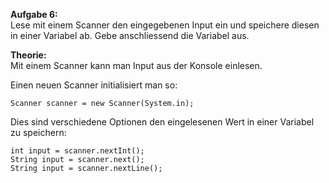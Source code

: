 <b>Aufgabe 6:</b></br>
Lese mit einem Scanner den eingegebenen Input ein  und speichere diesen in einer Variabel ab.
Gebe anschliessend die Variabel aus.

<b>Theorie:</b></br>
Mit einem Scanner kann man Input aus der Konsole einlesen. 

Einen neuen Scanner initialisiert man so:
```
Scanner scanner = new Scanner(System.in);
```

Dies sind verschiedene Optionen den eingelesenen Wert in einer Variabel zu speichern:
```
int input = scanner.nextInt();
String input = scanner.next();
String input = scanner.nextLine();
```